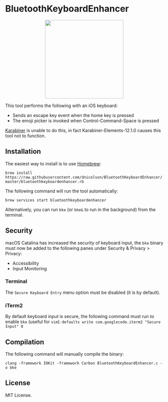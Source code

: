 # BluetoothKeyboardEnhancer

<p align="center">
  <img src="https://images-na.ssl-images-amazon.com/images/I/71t5d0fybDL._SL1500_.jpg" height="250">
</p>

This tool performs the following with an iOS keyboard:

- Sends an escape key event when the home key is pressed
- The emoji picker is invoked when Control-Command-Space is pressed

[Karabiner](https://pqrs.org/osx/karabiner/) is unable to do this, in fact Karabiner-Elements-12.1.0 causes this tool not to function.

## Installation

The easiest way to install is to use [Homebrew](https://brew.sh/):

`brew install https://raw.githubusercontent.com/dnicolson/BluetoothKeyboardEnhancer/master/bluetoothkeyboardenhancer.rb`

The following command will run the tool automatically:

`brew services start bluetoothkeyboardenhancer`

Alternatively, you can run `bke`  (or `bke&` to run in the background) from the terminal.

## Security

macOS Catalina has increased the security of keyboard input, the `bke` binary must now be added to the following panes under Security & Privacy > Privacy:
- Accessibility
- Input Monitoring

### Terminal
The `Secure Keyboard Entry` menu option must be disabled (it is by default).

### iTerm2
By default keyboard input is secure, the following command must run to enable `bke` (useful for `vim`):
`defaults write com.googlecode.iterm2 "Secure Input" 0` 

## Compilation

The following command will manually compile the binary:

`clang -framework IOKit -framework Carbon BluetoothKeyboardEnhancer.c -o bke`

## License

MIT License.
